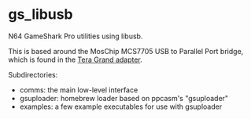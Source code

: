 gs_libusb
=========

N64 GameShark Pro utilities using libusb.

This is based around the MosChip MCS7705 USB to Parallel Port bridge, which is
found in the [Tera Grand adapter][teragrand].

Subdirectories:
- comms: the main low-level interface
- gsuploader: homebrew loader based on ppcasm's "gsuploader"
- examples: a few example executables for use with gsuploader

[teragrand]: http://www.teragrand.com/product-p/usb-ve349.htm
